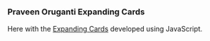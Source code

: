 ### Praveen Oruganti Expanding Cards

Here with the [Expanding Cards](https://praveenoruganti.github.io/praveenoruganti-vanilla-js/0_Projects/praveenoruganti-expanding-cards) developed using JavaScript.